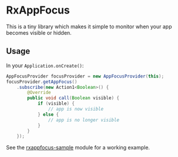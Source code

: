 # RxAppFocus

This is a tiny library which makes it simple to monitor when your app becomes visible or hidden.

## Usage

In your `Application.onCreate()`:
```java
AppFocusProvider focusProvider = new AppFocusProvider(this);
focusProvider.getAppFocus()
    .subscribe(new Action1<Boolean>() {
        @Override
        public void call(Boolean visible) {
            if (visible) {
                // app is now visible
            } else {
                // app is no longer visible
            }
        }
    });
```

See the [rxappfocus-sample](https://github.com/gramboid/RxAppFocus/tree/master/rxappfocus-sample) module for a working example.
